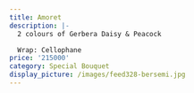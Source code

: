 ```yaml
---
title: Amoret
description: |-
  2 colours of Gerbera Daisy & Peacock

  Wrap: Cellophane
price: '215000'
category: Special Bouquet
display_picture: /images/feed328-bersemi.jpg
---
```



